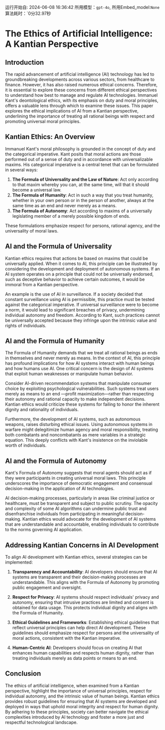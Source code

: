 运行开始自: 2024-06-08 16:36:42
所用模型：`gpt-4o`, 所用Embed_model:`None`
算法耗时：`0分32.97秒
# The Ethics of Artificial Intelligence: A Kantian Perspective

## Introduction

The rapid advancement of artificial intelligence (AI) technology has led to groundbreaking developments across various sectors, from healthcare to finance. However, it has also raised numerous ethical concerns. Therefore, it is essential to explore these concerns from different ethical perspectives to understand how best to manage and regulate AI technologies. Immanuel Kant's deontological ethics, with its emphasis on duty and moral principles, offers a valuable lens through which to examine these issues. This paper explores the ethical implications of AI from a Kantian perspective, underlining the importance of treating all rational beings with respect and promoting universal moral principles.

## Kantian Ethics: An Overview

Immanuel Kant's moral philosophy is grounded in the concept of duty and the categorical imperative. Kant posits that moral actions are those performed out of a sense of duty and in accordance with universalizable maxims. His categorical imperative is a central tenet that can be formulated in several ways:

1. **The Formula of Universality and the Law of Nature**: Act only according to that maxim whereby you can, at the same time, will that it should become a universal law.
2. **The Formula of Humanity**: Act in such a way that you treat humanity, whether in your own person or in the person of another, always at the same time as an end and never merely as a means.
3. **The Formula of Autonomy**: Act according to maxims of a universally legislating member of a merely possible kingdom of ends.

These formulations emphasize respect for persons, rational agency, and the universality of moral laws.

## AI and the Formula of Universality

Kantian ethics requires that actions be based on maxims that could be universally applied. When it comes to AI, this principle can be illustrated by considering the development and deployment of autonomous systems. If an AI system operates on a principle that could not be universally endorsed, such as deceptive behavior to achieve certain outcomes, it would be immoral from a Kantian perspective.

An example is the use of AI in surveillance. If a society decided that constant surveillance using AI is permissible, this practice must be tested against the categorical imperative. If universal surveillance were to become a norm, it would lead to significant breaches of privacy, undermining individual autonomy and freedom. According to Kant, such practices cannot be universally accepted because they infringe upon the intrinsic value and rights of individuals.

## AI and the Formula of Humanity

The Formula of Humanity demands that we treat all rational beings as ends in themselves and never merely as means. In the context of AI, this principle has profound implications for how AI systems interact with human beings and how humans use AI. One critical concern is the design of AI systems that exploit human weaknesses or manipulate human behavior.

Consider AI-driven recommendation systems that manipulate consumer choice by exploiting psychological vulnerabilities. Such systems treat users merely as means to an end —profit maximization—rather than respecting their autonomy and rational capacity to make independent decisions. Kantian ethics would criticize these systems for failing to honor the inherent dignity and rationality of individuals.

Furthermore, the development of AI systems, such as autonomous weapons, raises disturbing ethical issues. Using autonomous systems in warfare might delegitimize human agency and moral responsibility, treating both combatants and noncombatants as mere variables in a strategic equation. This deeply conflicts with Kant's insistence on the inviolable worth of individuals.

## AI and the Formula of Autonomy

Kant's Formula of Autonomy suggests that moral agents should act as if they were participants in creating universal moral laws. This principle underscores the importance of democratic engagement and consensual decision-making in the application of AI technologies.

AI decision-making processes, particularly in areas like criminal justice or healthcare, must be transparent and subject to public scrutiny. The opacity and complexity of some AI algorithms can undermine public trust and disenfranchise individuals from participating in meaningful decision-making. Kantian ethics would advocate for the development of AI systems that are understandable and accountable, enabling individuals to contribute to the norms governing AI application.

## Addressing Kantian Concerns in AI Development

To align AI development with Kantian ethics, several strategies can be implemented:

1. **Transparency and Accountability**: AI developers should ensure that AI systems are transparent and their decision-making processes are understandable. This aligns with the Formula of Autonomy by promoting public engagement and oversight.

2. **Respect for Privacy**: AI systems should respect individuals' privacy and autonomy, ensuring that intrusive practices are limited and consent is obtained for data usage. This protects individual dignity and aligns with the Formula of Humanity.

3. **Ethical Guidelines and Frameworks**: Establishing ethical guidelines that reflect universal principles can help direct AI development. These guidelines should emphasize respect for persons and the universality of moral actions, consistent with the Kantian imperative.

4. **Human-Centric AI**: Developers should focus on creating AI that enhances human capabilities and respects human dignity, rather than treating individuals merely as data points or means to an end.

## Conclusion

The ethics of artificial intelligence, when examined from a Kantian perspective, highlight the importance of universal principles, respect for individual autonomy, and the intrinsic value of human beings. Kantian ethics provides robust guidelines for ensuring that AI systems are developed and deployed in ways that uphold moral integrity and respect for human dignity. By adhering to these principles, society can better navigate the ethical complexities introduced by AI technology and foster a more just and respectful technological landscape.